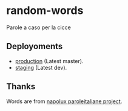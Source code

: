 # random-words

Parole a caso per la cicce

## Deployoments

- [production](https://scompo-random-words.herokuapp.com/) (Latest master).
- [staging](https://random-words-staging.herokuapp.com/) (Latest dev).

## Thanks

Words are from [napolux paroleitaliane project](https://github.com/napolux/paroleitaliane/blob/master/paroleitaliane/110000_parole_italiane_con_nomi_propri.txt).
